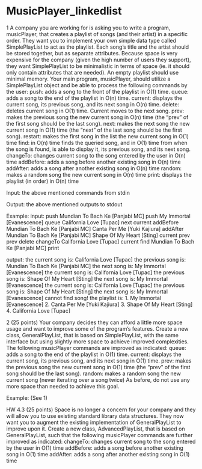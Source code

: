 # MusicPlayer_linkedlist
1
A company you are working for is asking you to write a program, musicPlayer, that creates a playlist of songs (and their artist) in a specific order.  They want you to implement your own simple data type called SimplePlayList to act as the playlist. Each song’s  title and the artist should be stored together, but as separate attributes.  Because space is very expensive for the company (given the high number of users they support), they want SimplePlayList to be minimalistic in terms of space (ie. it should only contain attributes that are needed).  An empty playlist should use minimal memory.  Your main program, musicPlayer, should utilize a SimplePlayList object and be able to process the following commands by the user:
push: adds a song to the front of the playlist in O(1) time.
queue: adds a song to the end of the playlist in O(n) time.
current: displays the current song, its previous song, and its next song in O(n) time.
delete: deletes current song in O(1) time.  Current moves to the next song.
prev: makes the previous song the new current song in O(n) time (the “prev” of the first song should be the last song).
next: makes the next song the new current song  in O(1) time (the “next” of the last song should be the first song).
restart: makes the first song in the list the new current song in O(1) time
find: in O(n) time finds the queried song, and in O(1) time from when the song is found, is able to display it, its previous song, and its next song.
changeTo: changes current song to the song entered by the user in O(n) time
addBefore: adds a song before another existing song in O(n) time
addAfter: adds a song after another existing song in O(n) time
random: makes a random song the new current song in O(n) time 
print: displays the playlist (in order) in O(n) time

Input:
the above mentioned commands from stdin

Output:
the above mentioned outputs to stdout

Example:
	input:
push Mundian To Bach Ke [Panjabi MC]
push My Immortal [Evanescence]
queue California Love [Tupac]
next
current
addBefore Mundian To Bach Ke [Panjabi MC] Canta Per Me [Yuki Kajiura]
addAfter Mundian To Bach Ke [Panjabi MC] Shape Of My Heart [Sting]
current
prev
prev
delete
changeTo California Love [Tupac]
current
find Mundian To Bach Ke [Panjabi MC]
print


output:
the current song is: California Love [Tupac]
	the previous song is: Mundian To Bach Ke [Panjabi MC]
	the next song is: My Immortal [Evanescence]
the current song is: California Love [Tupac]
	the previous song is: Shape Of My Heart [Sting]
	the next song is: My Immortal [Evanescence]
the current song is: California Love [Tupac]
	the previous song is: Shape Of My Heart [Sting]
	the next song is: My Immortal [Evanescence]
cannot find song!
the playlist is:
	1. My Immortal [Evanescence]
2. Canta Per Me [Yuki Kajiura]
	3. Shape Of My Heart [Sting]
	4. California Love [Tupac]



2 (25 points)
Your company decides they can afford a little more space usage and want to improve some of the program’s features.  Create a new class, GeneralPlayList, that is based on SimplePlayList, with the same interface but using slightly more space to achieve improved complexities.  The following musicPlayer commands are improved as indicated: 
queue: adds a song to the end of the playlist in O(1) time.
current: displays the current song, its previous song, and its next song in O(1) time.
prev: makes the previous song the new current song in O(1) time (the “prev” of the first song should be the last song).
random: makes a random song the new current song (never iterating over a song twice)
As before, do not use any more space than needed to achieve this goal.

Example:
	(See 1)



HW 4.3 (25 points)
Space is no longer a concern for your company and they will allow you to use existing standard library data structures.  They now want you to augment the existing implementation of GeneralPlayList to improve upon it.  Create a new class, AdvancedPlayList, that is based on GeneralPlayList, such that the following musicPlayer commands are further improved as indicated: 
changeTo: changes current song to the song entered by the user in O(1) time
addBefore: adds a song before another existing song in O(1) time
addAfter: adds a song after another existing song in O(1) time

